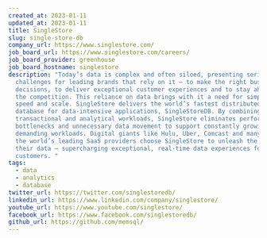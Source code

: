 ```yaml
---
created_at: 2023-01-11
updated_at: 2023-01-11
title: SingleStore
slug: single-store-db
company_url: https://www.singlestore.com/
job_board_url: https://www.singlestore.com/careers/
job_board_provider: greenhouse
job_board_hostname: singlestore
description: "Today’s data is complex and often siloed, presenting serious
  challenges for leading brands that rely on it — to make the right business
  decisions, to deliver exceptional customer experiences and to stay ahead of
  the competition. This reliance on data brings with it a need for simplicity,
  speed and scale. SingleStore delivers the world’s fastest distributed SQL
  database for data-intensive applications, SingleStoreDB. By combining
  transactional and analytical workloads, SingleStore eliminates performance
  bottlenecks and unnecessary data movement to support constantly growing,
  demanding workloads. Digital giants like Hulu, Uber, Comcast and many more of
  the world’s leading SaaS providers choose SingleStore to unleash the power of
  their data — supercharging exceptional, real-time data experiences for their
  customers. "
tags:
  - data
  - analytics
  - database
twitter_url: https://twitter.com/singlestoredb/
linkedin_url: https://www.linkedin.com/company/singlestore/
youtube_url: https://www.youtube.com/singlestore/
facebook_url: https://www.facebook.com/singlestoredb/
github_url: https://github.com/memsql/
---
```

